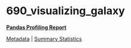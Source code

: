 # 690_visualizing_galaxy

[**Pandas Profiling Report**](https://epistasislab.github.io/pmlb/profile/690_visualizing_galaxy.html)

[Metadata](metadata.yaml) | [Summary Statistics](summary_stats.tsv)

